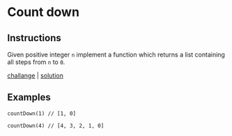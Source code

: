 # Count down

## Instructions

Given positive integer `n` implement a function which returns a list containing all steps from `n` to `0`.

[challange](challange.kt) | [solution](solution.kt)

## Examples

```
countDown(1) // [1, 0]

countDown(4) // [4, 3, 2, 1, 0]
```
